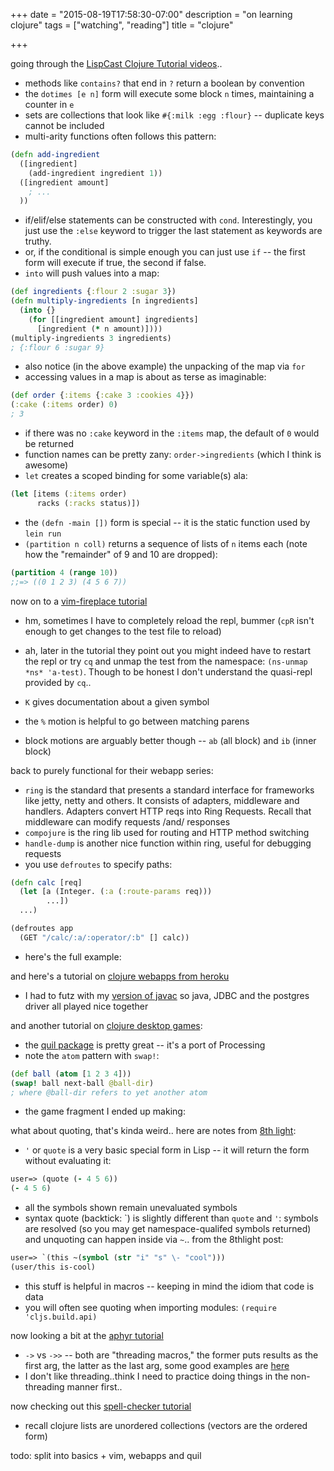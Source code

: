 +++
date = "2015-08-19T17:58:30-07:00"
description = "on learning clojure"
tags = ["watching", "reading"]
title = "clojure"

+++

going through the [LispCast Clojure Tutorial videos](http://www.purelyfunctional.tv)..

* methods like `contains?` that end in `?` return a boolean by convention
* the `dotimes [e n]` form will execute some block `n` times,
maintaining a counter in `e`
* sets are collections that look like `#{:milk :egg :flour}` --
duplicate keys cannot be included
* multi-arity functions often follows this pattern:

```clojure
(defn add-ingredient
  ([ingredient]
    (add-ingredient ingredient 1))
  ([ingredient amount]
    ; ...
  ))
```

* if/elif/else statements can be constructed with `cond`.
Interestingly, you just use the `:else` keyword to trigger the last statement
as keywords are truthy.
* or, if the conditional is simple enough you can just use `if` --
the first form will execute if true, the second if false.
* `into` will push values into a map:

```clojure
(def ingredients {:flour 2 :sugar 3})
(defn multiply-ingredients [n ingredients]
  (into {}
    (for [[ingredient amount] ingredients]
      [ingredient (* n amount)])))
(multiply-ingredients 3 ingredients)
; {:flour 6 :sugar 9}
```

* also notice (in the above example) the unpacking of the map via `for`
* accessing values in a map is about as terse as imaginable:

```clojure
(def order {:items {:cake 3 :cookies 4}})
(:cake (:items order) 0)
; 3
```

* if there was no `:cake` keyword in the `:items` map,
the default of `0` would be returned
* function names can be pretty zany: `order->ingredients` (which I think is awesome)
* `let` creates a scoped binding for some variable(s) ala:

```clojure
(let [items (:items order)
      racks (:racks status)])
```

* the `(defn -main [])` form is special -- it is the static function used by `lein run`
* `(partition n coll)` returns a sequence of lists of `n` items each
(note how the "remainder" of 9 and 10 are dropped):

```clojure
(partition 4 (range 10))
;;=> ((0 1 2 3) (4 5 6 7))
```


now on to a [vim-fireplace tutorial](http://clojure-doc.org/articles/tutorials/vim_fireplace.html)

* hm, sometimes I have to completely reload the repl, bummer
(`cpR` isn't enough to get changes to the test file to reload)
* ah, later in the tutorial they point out you might indeed have to restart the repl
or try `cq` and unmap the test from the namespace: `(ns-unmap *ns* 'a-test)`.
Though to be honest I don't understand the quasi-repl provided by `cq`..
* `K` gives documentation about a given symbol

* the `%` motion is helpful to go between matching parens
* block motions are arguably better though -- `ab` (all block) and `ib` (inner block)


back to purely functional for their webapp series:

* `ring` is the standard that presents a standard interface
for frameworks like jetty, netty and others.
It consists of adapters, middleware and handlers.
Adapters convert HTTP reqs into Ring Requests.
Recall that middleware can modify requests /and/ responses
* `compojure` is the ring lib used for routing and HTTP method switching
* `handle-dump` is another nice function within ring, useful for debugging requests
* you use `defroutes` to specify paths:

```clojure
(defn calc [req]
  (let [a (Integer. (:a (:route-params req)))
        ...])
  ...)

(defroutes app
  (GET "/calc/:a/:operator/:b" [] calc))
```
* here's the full example:

<script src="https://gist.github.com/yosemitebandit/8d12355c51d833fd714a.js"></script>

and here's a tutorial on [clojure webapps from heroku](https://devcenter.heroku.com/articles/clojure-web-application)

* I had to futz with my [version of javac](http://askubuntu.com/questions/117189/apt-get-install-openjdk-7-jdk-doesnt-install-javac-why)
so java, JDBC and the postgres driver all played nice together

and another tutorial on [clojure desktop games](http://noobtuts.com/clojure/2d-pong-game):

* the [quil package](quil.info) is pretty great -- it's a port of Processing
* note the `atom` pattern with `swap!`:

```clojure
(def ball (atom [1 2 3 4]))
(swap! ball next-ball @ball-dir)
; where @ball-dir refers to yet another atom
```

* the game fragment I ended up making:

<script src="https://gist.github.com/yosemitebandit/33a29d246382bd0c7cc3.js"></script>


what about quoting, that's kinda weird.. here are notes from
[8th light](https://blog.8thlight.com/colin-jones/2012/05/22/quoting-without-confusion.html):

* `'` or `quote` is a very basic special form in Lisp --
it will return the form without evaluating it:

```clojure
user=> (quote (- 4 5 6))
(- 4 5 6)
```

* all the symbols shown remain unevaluated symbols
* syntax quote (backtick: \`) is slightly different than `quote` and `'`:
symbols are resolved (so you may get namespace-qualifed symbols returned)
and unquoting can happen inside via `~`.. from the 8thlight post:

```clojure
user=> `(this ~(symbol (str "i" "s" \- "cool")))
(user/this is-cool)
```

* this stuff is helpful in macros -- keeping in mind the idiom that code is data
* you will often see quoting when importing modules: `(require 'cljs.build.api)`


now looking a bit at the [aphyr tutorial](https://aphyr.com/posts/311-clojure-from-the-ground-up-logistics)

* `->` vs `->>` -- both are "threading macros,"
the former puts results as the first arg, the latter as the last arg,
some good examples are [here](http://jdevuyst.blogspot.com/2013/11/thoughts-on-clojure-threading-macros.html)
* I don't like threading..think I need to practice doing things in the non-threading manner first..


now checking out this [spell-checker tutorial](http://www.bernhardwenzel.com/blog/2015/02/01/clojure-hands-on-tutorial-for-beginners-building-a-spell-checker)

* recall clojure lists are unordered collections (vectors are the ordered form)


todo: split into basics + vim, webapps and quil

